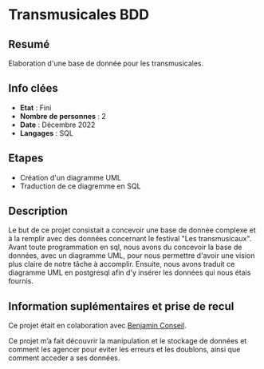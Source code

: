 # Transmusicales BDD

## Resumé

Elaboration d'une base de donnée pour les transmusicales. 

## Info clées

- **Etat** : Fini  
- **Nombre de personnes** : 2 
- **Date** : Décembre 2022 
- **Langages** : SQL

## Etapes
- Création d'un diagramme UML
- Traduction de ce diagremme en SQL

## Description

Le but de ce projet consistait a concevoir une base de donnée complexe et à la remplir avec des données concernant le festival "Les transmusicaux". Avant toute programmation en sql, nous avons du concevoir la base de données, avec un diagramme UML, pour nous permettre d'avoir une vision plus claire de notre tâche à accomplir. Ensuite, nous avons traduit ce diagramme UML en postgresql afin d'y insérer les données qui nous étais fournis.

## Information suplémentaires et prise de recul

Ce projet était en colaboration avec [Benjamin Conseil](https://github.com/conseil-benjamin). 

Ce projet m’a fait découvrir la manipulation et le stockage de données et comment les agencer pour eviter les erreurs et les doublons, ainsi que comment acceder a ses données.
